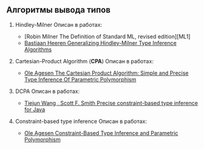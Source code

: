 Алгоритмы вывода типов
----------------------

1. Hindley-Milner
Описан в работах:
    * [Robin Milner The Definition of Standard ML, revised edition][ML1]
    * [Bastiaan Heeren Generalizing Hindley-Milner Type Inference Algorithms][HM2]

2. Cartesian-Product Algorithm (**CPA**)
Описан в работах:
    * [Ole Agesen The Cartesian Product Algorithm: Simple and Precise Type Inference Of Parametric Polymorphism][CPA]

3. DCPA
Описан в работах:
    * [Tiejun Wang , Scott F. Smith Precise constraint-based type inference for Java][DCPA]

4. Constraint-based type inference
Описан в работах:
    * [Ole Agesen Constraint-Based Type Inference and Parametric Polymorphism][Constraint]

[HM1]: http://mitpress.mit.edu/books/definition-standard-ml
[HM2]: http://igitur-archive.library.uu.nl/math/2007-1122-200535/heeren_02_generalizinghindleymilner.pdf
[CPA]: http://dl.acm.org/citation.cfm?id=679533
[DCPA]: http://citeseerx.ist.psu.edu/viewdoc/summary?doi=10.1.1.129.2756
[Constraint]: http://citeseerx.ist.psu.edu/viewdoc/summary?doi=10.1.1.37.8298